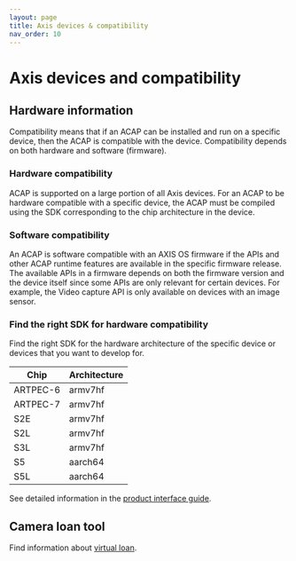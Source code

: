 ```yaml
---
layout: page
title: Axis devices & compatibility
nav_order: 10
---
```


# Axis devices and compatibility

## Hardware information
Compatibility means that if an ACAP can be installed and run on a specific device, then the ACAP is compatible with the device. Compatibility depends on both hardware and software (firmware).

### Hardware compatibility
ACAP is supported on a large portion of all Axis devices. For an ACAP to be hardware compatible with a specific device, the ACAP must be compiled using the SDK corresponding to the chip architecture in the device.

### Software compatibility
An ACAP is software compatible with an AXIS OS firmware if the APIs and other ACAP runtime features are available in the specific firmware release. The available APIs in a firmware depends on both the firmware version and the device itself since some APIs are only relevant for certain devices. For example, the Video capture API is only available on devices with an image sensor.

### Find the right SDK for hardware compatibility
Find the right SDK for the hardware architecture of the specific device or devices that you want to develop for.

Chip | Architecture
---- | ------------
ARTPEC-6 | armv7hf
ARTPEC-7 | armv7hf
S2E | armv7hf
S2L | armv7hf
S3L | armv7hf
S5 | aarch64
S5L | aarch64

See detailed information in the [product interface guide](https://www.axis.com/developer-community/product-interface-guide).

## Camera loan tool
Find information about [virtual loan](https://www.axis.com/developer-community/virtual-loan-tool).